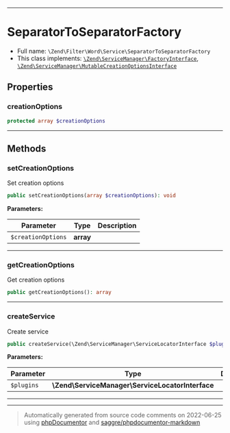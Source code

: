 ***

# SeparatorToSeparatorFactory





* Full name: `\Zend\Filter\Word\Service\SeparatorToSeparatorFactory`
* This class implements:
[`\Zend\ServiceManager\FactoryInterface`](../../../ServiceManager/FactoryInterface.md), [`\Zend\ServiceManager\MutableCreationOptionsInterface`](../../../ServiceManager/MutableCreationOptionsInterface.md)



## Properties


### creationOptions



```php
protected array $creationOptions
```






***

## Methods


### setCreationOptions

Set creation options

```php
public setCreationOptions(array $creationOptions): void
```








**Parameters:**

| Parameter | Type | Description |
|-----------|------|-------------|
| `$creationOptions` | **array** |  |




***

### getCreationOptions

Get creation options

```php
public getCreationOptions(): array
```











***

### createService

Create service

```php
public createService(\Zend\ServiceManager\ServiceLocatorInterface $plugins): \Zend\Filter\Word\SeparatorToSeparator
```








**Parameters:**

| Parameter | Type | Description |
|-----------|------|-------------|
| `$plugins` | **\Zend\ServiceManager\ServiceLocatorInterface** |  |




***


***
> Automatically generated from source code comments on 2022-06-25 using [phpDocumentor](http://www.phpdoc.org/) and [saggre/phpdocumentor-markdown](https://github.com/Saggre/phpDocumentor-markdown)
